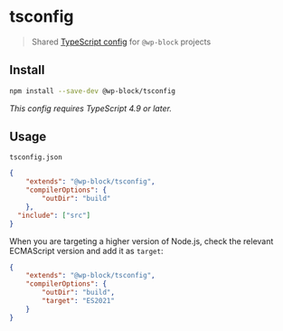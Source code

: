 # tsconfig

> Shared [TypeScript config](https://www.typescriptlang.org/docs/handbook/tsconfig-json.html) for `@wp-block` projects

## Install

```sh
npm install --save-dev @wp-block/tsconfig
```

*This config requires TypeScript 4.9 or later.*

## Usage

`tsconfig.json`

```json
{
	"extends": "@wp-block/tsconfig",
	"compilerOptions": {
		"outDir": "build"
	},
  "include": ["src"]
}
```

When you are targeting a higher version of Node.js, check the relevant ECMAScript version and add it as `target`:

```json
{
	"extends": "@wp-block/tsconfig",
	"compilerOptions": {
		"outDir": "build",
		"target": "ES2021"
	}
}
```
